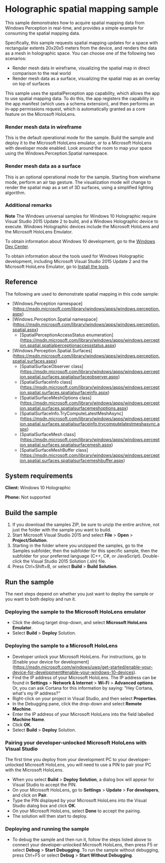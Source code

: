<!---
  category: Holographic
  samplefwlink: http://go.microsoft.com/fwlink/p/?LinkId=798591
--->

# Holographic spatial mapping sample

This sample demonstrates how to acquire spatial mapping data from Windows Perception in
real-time, and provides a simple example for consuming the spatial mapping data.

Specifically, this sample requests spatial mapping updates for a space with rectangular extents
20x20x5 meters from the device, and renders the data as a mesh in holographic space. You can choose
one of the following two scenarios:

- Render mesh data in wireframe, visualizing the spatial map in direct comparison to the real world
- Render mesh data as a surface, visualizing the spatial map as an overlay on top of surfaces

This sample uses the spatialPerception app capability, which allows the app to use spatial mapping
data. To do this, the app registers the capability in the app manifest (which uses a schema
extension), and then performs an in-app permissions request, which is automatically granted as a
core feature on the Microsoft HoloLens.

### Render mesh data in wireframe

This is the default operational mode for the sample. Build the sample and deploy it to the
Microsoft HoloLens emulator, or to a Microsoft HoloLens with developer mode enabled. Look around the
room to map your space using the Windows.Perception.Spatial namespace.

### Render mesh data as a surface

This is an optional operational mode for the sample. Starting from wireframe mode, perform an air tap
gesture. The visualization mode will change to render the spatial map as a set of 3D surfaces, using a
simplified lighting algorithm.

### Additional remarks

**Note** The Windows universal samples for Windows 10 Holographic require Visual Studio 2015 Update 2
to build, and a Windows Holographic device to execute. Windows Holographic devices include the
Microsoft HoloLens and the Microsoft HoloLens Emulator.

To obtain information about Windows 10 development, go to the [Windows Dev Center](http://go.microsoft.com/fwlink/?LinkID=532421).

To obtain information about the tools used for Windows Holographic development, including
Microsoft Visual Studio 2015 Update 2 and the Microsoft HoloLens Emulator, go to
[Install the tools](https://developer.microsoft.com/windows/holographic/install_the_tools).

## Reference

The following are used to demonstrate spatial mapping in this code sample:

* [Windows.Perception namespace]                   (https://msdn.microsoft.com/library/windows/apps/windows.perception.aspx)
* [Windows.Perception.Spatial namespace]           (https://msdn.microsoft.com/library/windows/apps/windows.perception.spatial.aspx)
  * [SpatialPerceptionAccessStatus enumeration]    (https://msdn.microsoft.com/library/windows/apps/windows.perception.spatial.spatialperceptionaccessstatus.aspx)
* [Windows.Perception.Spatial.Surfaces]            (https://msdn.microsoft.com/library/windows/apps/windows.perception.spatial.surfaces.aspx)
  * [SpatialSurfaceObserver class]                 (https://msdn.microsoft.com/library/windows/apps/windows.perception.spatial.surfaces.spatialsurfaceobserver.aspx)
  * [SpatialSurfaceInfo class]                     (https://msdn.microsoft.com/library/windows/apps/windows.perception.spatial.surfaces.spatialsurfaceinfo.aspx)
  * [SpatialSurfaceMeshOptions class]              (https://msdn.microsoft.com/library/windows/apps/windows.perception.spatial.surfaces.spatialsurfacemeshoptions.aspx)
  * [SpatialSurfaceInfo.TryComputeLatestMeshAsync] (https://msdn.microsoft.com/library/windows/apps/windows.perception.spatial.surfaces.spatialsurfaceinfo.trycomputelatestmeshasync.aspx)
  * [SpatialSurfaceMesh class]                     (https://msdn.microsoft.com/library/windows/apps/windows.perception.spatial.surfaces.spatialsurfacemesh.aspx)
  * [SpatialSurfaceMeshBuffer class]               (https://msdn.microsoft.com/library/windows/apps/windows.perception.spatial.surfaces.spatialsurfacemeshbuffer.aspx)


## System requirements

**Client:** Windows 10 Holographic

**Phone:** Not supported

## Build the sample

1. If you download the samples ZIP, be sure to unzip the entire archive, not just the folder with
   the sample you want to build.
2. Start Microsoft Visual Studio 2015 and select **File** \> **Open** \> **Project/Solution**.
3. Starting in the folder where you unzipped the samples, go to the Samples subfolder, then the
   subfolder for this specific sample, then the subfolder for your preferred language (C++, C#, or
   JavaScript). Double-click the Visual Studio 2015 Solution (.sln) file.
4. Press Ctrl+Shift+B, or select **Build** \> **Build Solution**.

## Run the sample

The next steps depend on whether you just want to deploy the sample or you want to both deploy and
run it.

### Deploying the sample to the Microsoft HoloLens emulator

- Click the debug target drop-down, and select **Microsoft HoloLens Emulator**.
- Select **Build** \> **Deploy** Solution.

### Deploying the sample to a Microsoft HoloLens

- Developer unlock your Microsoft HoloLens. For instructions, go to [Enable your device for development]
  (https://msdn.microsoft.com/windows/uwp/get-started/enable-your-device-for-development#enable-your-windows-10-devices).
- Find the IP address of your Microsoft HoloLens. The IP address can be found in **Settings**
  \> **Network & Internet** \> **Wi-Fi** \> **Advanced options**. Or, you can ask Cortana for this
  information by saying: "Hey Cortana, what's my IP address?"
- Right-click on your project in Visual Studio, and then select **Properties**.
- In the Debugging pane, click the drop-down and select **Remote Machine**.
- Enter the IP address of your Microsoft HoloLens into the field labelled **Machine Name**.
- Click **OK**.
- Select **Build** \> **Deploy** Solution.

### Pairing your developer-unlocked Microsoft HoloLens with Visual Studio

The first time you deploy from your development PC to your developer-unlocked Microsoft HoloLens,
you will need to use a PIN to pair your PC with the Microsoft HoloLens.
- When you select **Build** \> **Deploy Solution**, a dialog box will appear for Visual Studio to
  accept the PIN.
- On your Microsoft HoloLens, go to **Settings** \> **Update** \> **For developers**, and click on
  **Pair**.
- Type the PIN displayed by your Microsoft HoloLens into the Visual Studio dialog box and click
  **OK**.
- On your Microsoft HoloLens, select **Done** to accept the pairing.
- The solution will then start to deploy.

### Deploying and running the sample

- To debug the sample and then run it, follow the steps listed above to connect your
  developer-unlocked Microsoft HoloLens, then press F5 or select **Debug** \> **Start Debugging**.
  To run  the sample without debugging, press Ctrl+F5 or select **Debug** \> **Start Without Debugging**.
